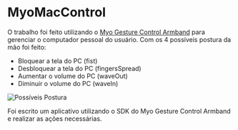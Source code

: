 # MyoMacControl

O trabalho foi feito utilizando o [Myo Gesture Control Armband](https://www.myo.com) para gerenciar o computador pessoal do usuário. Com os 4 possíveis postura da mão foi feito: 
* Bloquear a tela do PC (fist)
* Desbloquear a tela do PC (fingersSpread)
* Aumentar o volume do PC (waveOut)
* Diminuir o volume do PC (waveIn)

![Possíveis Postura](http://i.imgur.com/vdkTqh7.png)

Foi escrito um aplicativo utilizando o SDK do Myo Gesture Control Armband e realizar as ações necessárias. 
